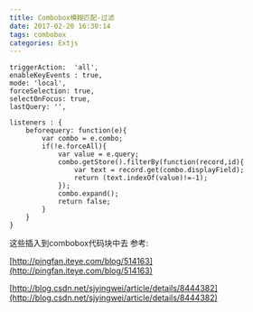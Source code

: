 ```yaml
---
title: Combobox模糊匹配-过滤
date: 2017-02-20 16:30:14
tags: combobox
categories: Extjs
---
```

```
triggerAction:  'all',
enableKeyEvents : true,
mode: 'local',
forceSelection: true, 
selectOnFocus: true,
lastQuery: '', 

listeners : {
	beforequery: function(e){
		var combo = e.combo;
		if(!e.forceAll){
			var value = e.query;
			combo.getStore().filterBy(function(record,id){
				var text = record.get(combo.displayField);
				return (text.indexOf(value)!=-1);
			});
			combo.expand();
			return false;
		}
	}
}
```
这些插入到combobox代码块中去
参考:

[http://pingfan.iteye.com/blog/514163](http://pingfan.iteye.com/blog/514163)

[http://blog.csdn.net/sjyingwei/article/details/8444382](http://blog.csdn.net/sjyingwei/article/details/8444382)


